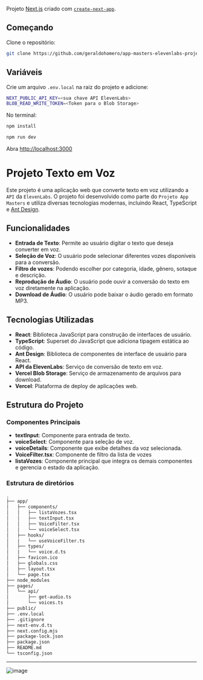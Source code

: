 Projeto [Next.js](https://nextjs.org/) criado com [`create-next-app`](https://github.com/vercel/next.js/tree/canary/packages/create-next-app).

## Começando

 Clone o repositório:
   ```bash
   git clone https://github.com/geraldohomero/app-masters-elevenlabs-project.git
   ```

## Variáveis

Crie um arquivo `.env.local` na raiz do projeto e adicione:

```bash
NEXT_PUBLIC_API_KEY=<sua chave API ElevenLabs>
BLOB_READ_WRITE_TOKEN=<Token para o Blob Storage>
```

No terminal:

```bash
npm install
```

```bash
npm run dev
```

Abra [http://localhost:3000](http://localhost:3000) 

# Projeto Texto em Voz

Este projeto é uma aplicação web que converte texto em voz utilizando a `API` da `ElevenLabs`. O projeto foi desenvolvido como parte do `Projeto App Masters` e utiliza diversas tecnologias modernas, incluindo React, TypeScript e [Ant Design](https://ant.design/).

## Funcionalidades

- **Entrada de Texto**: Permite ao usuário digitar o texto que deseja converter em voz.
- **Seleção de Voz**: O usuário pode selecionar diferentes vozes disponíveis para a conversão.
- **Filtro de vozes**: Podendo escolher por categoria, idade, gênero, sotaque e descrição.
- **Reprodução de Áudio**: O usuário pode ouvir a conversão do texto em voz diretamente na aplicação.
- **Download de Áudio**: O usuário pode baixar o áudio gerado em formato MP3.

## Tecnologias Utilizadas

- **React**: Biblioteca JavaScript para construção de interfaces de usuário.
- **TypeScript**: Superset do JavaScript que adiciona tipagem estática ao código.
- **Ant Design**: Biblioteca de componentes de interface de usuário para React.
- **API da ElevenLabs**: Serviço de conversão de texto em voz.
- **Vercel Blob Storage**: Serviço de armazenamento de arquivos para download.
- **Vercel**: Plataforma de deploy de aplicações web.

## Estrutura do Projeto

### Componentes Principais

- **textInput**: Componente para entrada de texto.
- **voiceSelect**: Componente para seleção de voz.
- **voiceDetails**: Componente que exibe detalhes da voz selecionada.
- **VoiceFilter.tsx**: Componente de filtro da lista de vozes
- **listaVozes**: Componente principal que integra os demais componentes e gerencia o estado da aplicação.

### Estrutura de diretórios

```markdown
.
├── app/
│   ├── components/
│   │   ├── listaVozes.tsx
│   │   ├── textInput.tsx
│   │   ├── VoiceFilter.tsx
│   │   └── voiceSelect.tsx
│   ├── hooks/
│   |   └── useVoiceFilter.ts
│   ├── types/
│   |   └── voice.d.ts
│   ├── favicon.ico
│   ├── globals.css
│   ├── layout.tsx
│   └── page.tsx
├── node_modules
├── pages/
│   └── api/
│       ├── get-audio.ts
│       └── voices.ts
├── public/
├── .env.local
├── .gitignore
├── next-env.d.ts
├── next.config.mjs
├── package-lock.json
├── package.json
├── README.md
└── tsconfig.json
```
***
![image](https://github.com/user-attachments/assets/55884a3b-b22e-4f80-be22-187ab7c91037)

